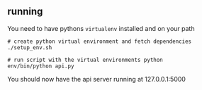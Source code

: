 ## running
You need to have pythons `virtualenv` installed and on your path

```
# create python virtual environment and fetch dependencies
./setup_env.sh

# run script with the virtual environments python
env/bin/python api.py
```

You should now have the api server running at 127.0.0.1:5000
